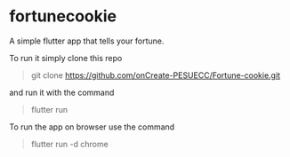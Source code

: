 # fortunecookie

A simple flutter app that tells your fortune.

To run it simply clone this repo 
> git clone https://github.com/onCreate-PESUECC/Fortune-cookie.git

and run it with the command 
> flutter run 

To run the app on browser use the command 
> flutter run -d chrome
